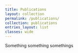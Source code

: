 ```yaml
---
title: Publications
layout: collection
permalink: /publications/
collection: publications
entries_layout: list
classes: wide
---
```


Something something somethings